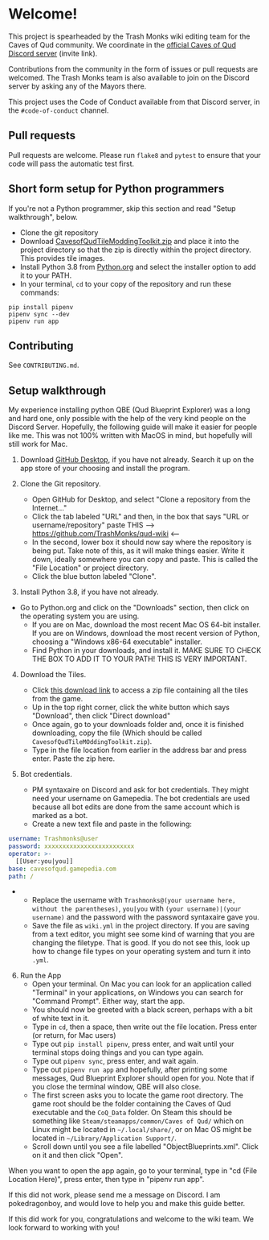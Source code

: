 # Welcome!
This project is spearheaded by the Trash Monks wiki editing team for the Caves of Qud community. We coordinate in the [official Caves of Qud Discord server](https://discordapp.com/invite/cavesofqud) (invite link).

Contributions from the community in the form of issues or pull requests are welcomed. The Trash Monks team is also available to join on the Discord server by asking any of the Mayors there.

This project uses the Code of Conduct available from that Discord server, in the `#code-of-conduct` channel.

## Pull requests
Pull requests are welcome. Please run `flake8` and `pytest` to ensure that your code will pass the automatic test first.

## Short form setup for Python programmers
If you're not a Python programmer, skip this section and read "Setup walkthrough", below.
* Clone the git repository
* Download [CavesofQudTileModdingToolkit.zip](https://www.dropbox.com/s/g8coebnzoqfema9/CavesofQudTileModdingToolkit.zip?dl=0) and place it into the project directory so that the zip is directly within the project directory. This provides tile images. 
* Install Python 3.8 from [Python.org](https://python.org/) and select the installer option to add it to your PATH.
* In your terminal, `cd` to your copy of the repository and run these commands:
```
pip install pipenv
pipenv sync --dev
pipenv run app
``` 

## Contributing
See `CONTRIBUTING.md`.

## Setup walkthrough
My experience installing python QBE (Qud Blueprint Explorer) was a long and hard one, only possible with the help of the very kind people on the Discord Server.
Hopefully, the following guide will make it easier for people like me. This was not 100% written with MacOS in mind, but hopefully will still work for Mac.

1. Download [GitHub Desktop](https://desktop.github.com/), if you have not already. 
Search it up on the app store of your choosing and install the program.

2. Clone the Git repository. 
    * Open GitHub for Desktop, and select "Clone a repository from the Internet..."
    * Click the tab labeled "URL" and then, in the box that says "URL or username/repository" paste THIS --> https://github.com/TrashMonks/qud-wiki <--
    * In the second, lower box it should now say where the repository is being put. Take note of this, as it will make things easier. Write it down, ideally somewhere you can copy and paste. This is called the "File Location" or project directory.
    * Click the blue button labeled "Clone".

3. Install Python 3.8, if you have not already.
* Go to Python.org and click on the "Downloads" section, then click on the operating system you are using.
    * If you are on Mac, download the most recent Mac OS 64-bit installer. If you are on Windows, download the most recent version of Python, choosing a "Windows x86-64 executable" installer.
    * Find Python in your downloads, and install it. MAKE SURE TO CHECK THE BOX TO ADD IT TO YOUR PATH! THIS IS VERY IMPORTANT.

4. Download the Tiles.
    * Click [this download link](https://www.dropbox.com/s/g8coebnzoqfema9/CavesofQudTileModdingToolkit.zip?dl=0) to access a zip file containing all the tiles from the game.
    * Up in the top right corner, click the white button which says "Download", then click "Direct download"
    * Once again, go to your downloads folder and, once it is finished downloading, copy the file (Which should be called `CavesofQudTileMOddingToolkit.zip`).
    * Type in the file location from earlier in the address bar and press enter. Paste the zip here.

5. Bot credentials.
    * PM syntaxaire on Discord and ask for bot credentials. They might need your username on Gamepedia. The bot credentials are used because all bot edits are done from the same account which is marked as a bot.
    * Create a new text file and paste in the following:
```yaml
username: Trashmonks@user
password: xxxxxxxxxxxxxxxxxxxxxxxxx
operator: >-
  [[User:you|you]]
base: cavesofqud.gamepedia.com
path: /
```
*
    * Replace the username with `Trashmonks@(your username here, without the parentheses)`, `you|you` with `(your username)|(your username)` and the password with the password syntaxaire gave you.
    * Save the file as `wiki.yml` in the project directory. If you are saving from a text editor, you might see some kind of warning that you are changing the filetype. That is good. If you do not see this, look up how to change file types on your operating system and turn it into `.yml`.

6. Run the App
    * Open your terminal. On Mac you can look for an application called "Terminal" in your applications, on Windows you can search for "Command Prompt". Either way, start the app.
    * You should now be greeted with a black screen, perhaps with a bit of white text in it.
    * Type in `cd`, then a space, then write out the file location. Press enter (or return, for Mac users)
    * Type out `pip install pipenv`, press enter, and wait until your terminal stops doing things and you can type again.
    * Type out `pipenv sync`, press enter, and wait again.
    * Type out `pipenv run app` and hopefully, after printing some messages, Qud Blueprint Explorer should open for you. Note that if you close the terminal window, QBE will also close.
    * The first screen asks you to locate the game root directory.
        The game root should be the folder containing the Caves of Qud executable and the `CoQ_Data` folder. On Steam this should be something like `Steam/steamapps/common/Caves of Qud/`
which on Linux might be located in `~/.local/share/`,
or on Mac OS might be located in `~/Library/Application Support/`.
    * Scroll down until you see a file labelled "ObjectBlueprints.xml". Click on it and then click "Open". 

When you want to open the app again, go to your terminal, type in "cd (File Location Here)", press enter, then type in "pipenv run app".

If this did not work, please send me a message on Discord. I am pokedragonboy, and would love to help you and make this guide better.

If this did work for you, congratulations and welcome to the wiki team. We look forward to working with you!
